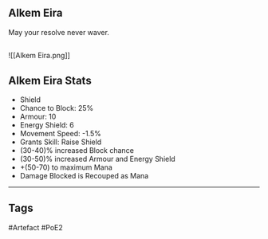 ## Alkem Eira
May your resolve never waver.
##
![[Alkem Eira.png]]
## Alkem Eira Stats
- Shield
- Chance to Block: 25%
- Armour: 10
- Energy Shield: 6
- Movement Speed: -1.5%
- Grants Skill: Raise Shield
- (30-40)% increased Block chance
- (30-50)% increased Armour and Energy Shield
- +(50-70) to maximum Mana
- Damage Blocked is Recouped as Mana


---
## Tags
#Artefact
#PoE2
